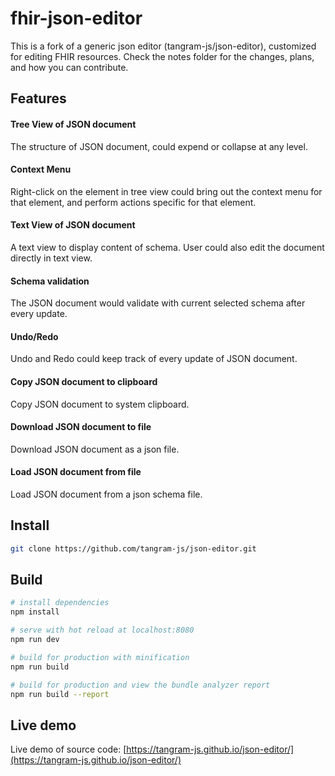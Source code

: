 # fhir-json-editor

This is a fork of a generic json editor (tangram-js/json-editor), customized for editing FHIR resources. Check the notes folder for the changes, plans, and how you can contribute.

## Features
#### Tree View of JSON document
The structure of JSON document, could expend or collapse at any level.
#### Context Menu
Right-click on the element in tree view could bring out the context menu for that element, and perform actions specific for that element.
#### Text View of JSON document
A text view to display content of schema. User could also edit the document directly in text view.
#### Schema validation
The JSON document would validate with current selected schema after every update.
#### Undo/Redo
Undo and Redo could keep track of every update of JSON document.
#### Copy JSON document to clipboard
Copy JSON document to system clipboard.
#### Download JSON document to file
Download JSON document as a json file.
#### Load JSON document from file
Load JSON document from a json schema file.

## Install
``` bash
git clone https://github.com/tangram-js/json-editor.git
```
## Build

``` bash
# install dependencies
npm install

# serve with hot reload at localhost:8080
npm run dev

# build for production with minification
npm run build

# build for production and view the bundle analyzer report
npm run build --report
```
## Live demo
Live demo of source code: [https://tangram-js.github.io/json-editor/](https://tangram-js.github.io/json-editor/)
